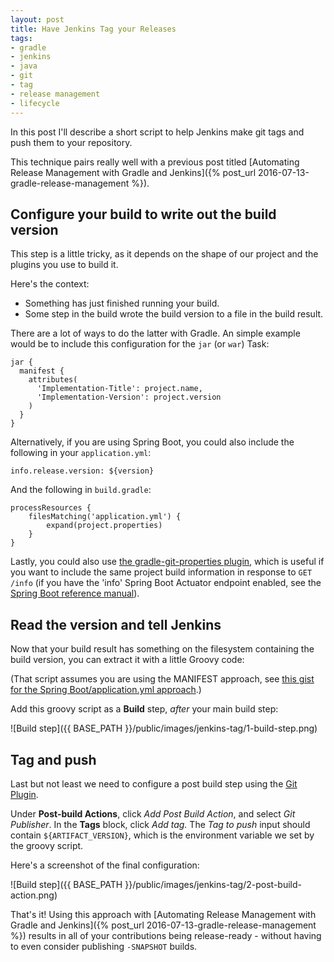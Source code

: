 ```yaml
---
layout: post
title: Have Jenkins Tag your Releases
tags: 
- gradle
- jenkins
- java
- git
- tag
- release management
- lifecycle
---
```


In this post I'll describe a short script to help Jenkins make git tags and push them to your repository.

This technique pairs really well with a previous post titled [Automating Release Management with Gradle and Jenkins]({% post_url 2016-07-13-gradle-release-management %}). 

## Configure your build to write out the build version

This step is a little tricky, as it depends on the shape of our project and the plugins you use to build it.

Here's the context:

* Something has just finished running your build.
* Some step in the build wrote the build version to a file in the build result.

There are a lot of ways to do the latter with Gradle. An simple example would be to include this configuration for the `jar` (or `war`) Task:

```
jar {
  manifest {
    attributes(
      'Implementation-Title': project.name,
      'Implementation-Version': project.version
    )
  }
}
```

Alternatively, if you are using Spring Boot, you could also include the following in your `application.yml`:

```
info.release.version: ${version}
```

And the following in `build.gradle`:

```
processResources {
    filesMatching('application.yml') {
        expand(project.properties)
    }
}
```

Lastly, you could also use [the gradle-git-properties plugin](https://plugins.gradle.org/plugin/com.gorylenko.gradle-git-properties), which is useful if you want to include the same project build information in response to `GET /info` (if you have the 'info' Spring Boot Actuator endpoint enabled, see the [Spring Boot reference manual](http://docs.spring.io/spring-boot/docs/current/reference/htmlsingle/#production-ready)).

## Read the version and tell Jenkins

Now that your build result has something on the filesystem containing the build version, you can extract it with a little Groovy code:

<script src="https://gist.github.com/nblair/23a3910a28fe21308be6397ff0f110c1.js"></script> 

(That script assumes you are using the MANIFEST approach, see [this gist for the Spring Boot/application.yml approach](https://gist.github.com/nblair/c8a24d31f2a2508667eaee5ce0f3774b).)

Add this groovy script as a **Build** step, *after* your main build step:

![Build step]({{ BASE_PATH }}/public/images/jenkins-tag/1-build-step.png)

## Tag and push

Last but not least we need to configure a post build step using the [Git Plugin](https://wiki.jenkins-ci.org/display/JENKINS/Git+Plugin).

Under **Post-build Actions**, click *Add Post Build Action*, and select *Git Publisher*. In the **Tags** block, click *Add tag.* The *Tag to push* input should contain `${ARTIFACT_VERSION}`, which is the environment variable we set by the groovy script.

Here's a screenshot of the final configuration:

![Build step]({{ BASE_PATH }}/public/images/jenkins-tag/2-post-build-action.png)

That's it! Using this approach with [Automating Release Management with Gradle and Jenkins]({% post_url 2016-07-13-gradle-release-management %}) results in all of your contributions being release-ready - without having to even consider publishing `-SNAPSHOT` builds.